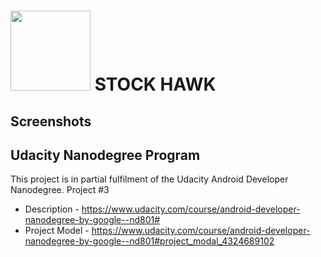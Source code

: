 # <img src="https://github.com/mozartalouis/StockHawk-Android/raw/master/readme/icon.png" width="128"> STOCK HAWK

## Screenshots

## Udacity Nanodegree Program
This project is in partial fulfilment of the Udacity Android Developer Nanodegree. Project #3
 * Description - https://www.udacity.com/course/android-developer-nanodegree-by-google--nd801#
 * Project Model - https://www.udacity.com/course/android-developer-nanodegree-by-google--nd801#project_modal_4324689102
